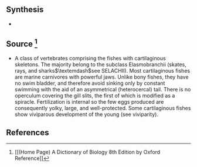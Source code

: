 ## Synthesis
- 
## Source [^1]
- A class of vertebrates comprising the fishes with cartilaginous skeletons. The majority belong to the subclass Elasmobranchii (skates, rays, and sharks$\textemdash$see SELACHII). Most cartilaginous fishes are marine carnivores with powerful jaws. Unlike bony fishes, they have no swim bladder, and therefore avoid sinking only by constant swimming with the aid of an asymmetrical (heterocercal) tail. There is no operculum covering the gill slits, the first of which is modified as a spiracle. Fertilization is internal so the few eggs produced are consequently yolky, large, and well-protected. Some cartilaginous fishes show viviparous development of the young (see viviparity).
## References

[^1]: [[(Home Page) A Dictionary of Biology 8th Edition by Oxford Reference]]